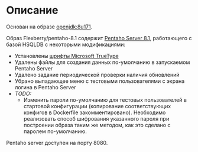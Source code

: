 # Описание 
Основан на образе [openjdk:8u171](https://hub.docker.com/_/openjdk).

Образ Flexberry/pentaho-8.1 содержит [Pentaho Server 8.1](https://sourceforge.net/projects/pentaho/files/Pentaho%208.1/server/), работающего с базой HSQLDB с некоторыми модификациями:
- Установлены [шрифты Microsoft TrueType](https://packages.debian.org/ru/sid/ttf-mscorefonts-installer)
- Удалены файлы для создания данных по-умолчанию в запускаемом Pentaho Server
- Удалено задание периодической проверки наличия обновлений
- Убрано выпадающее меню с тестовыми пользователями с экрана логина в Pentaho Server
- *TODO:*
  - Изменить пароли по-умолчанию для тестовых пользователей в стартовой конфигурации (копирование соответствующих конфигов в Dockerfile закомментировано). Необходимо реализовать способ шифрования указанного пароля при построении образа таким же методом, как это сделано с паролем по-умолчанию.

Pentaho server доступен на порту 8080.